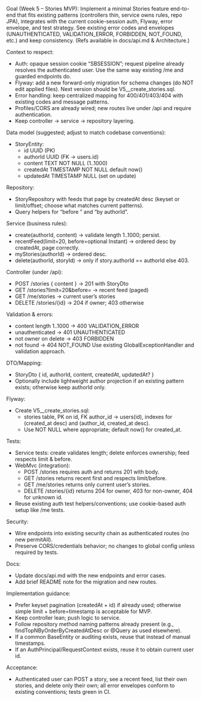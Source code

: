 Goal (Week 5 – Stories MVP):
Implement a minimal Stories feature end-to-end that fits existing patterns (controllers thin, service owns rules, repo JPA), integrates with the current cookie-session auth, Flyway, error envelope, and test strategy. See existing error codes and envelopes (UNAUTHENTICATED, VALIDATION_ERROR, FORBIDDEN, NOT_FOUND, etc.) and keep consistency. (Refs available in docs/api.md & Architecture.)

Context to respect:
- Auth: opaque session cookie “SBSESSION”; request pipeline already resolves the authenticated user. Use the same way existing /me and guarded endpoints do.
- Flyway: add a new forward-only migration for schema changes (do NOT edit applied files). Next version should be V5__create_stories.sql.
- Error handling: keep centralized mapping for 400/401/403/404 with existing codes and message patterns.
- Profiles/CORS are already wired; new routes live under /api and require authentication.
- Keep controller → service → repository layering.

Data model (suggested; adjust to match codebase conventions):
- StoryEntity:
    - id UUID (PK)
    - authorId UUID (FK → users.id)
    - content TEXT NOT NULL (1..1000)
    - createdAt TIMESTAMP NOT NULL default now()
    - updatedAt TIMESTAMP NULL (set on update)

Repository:
- StoryRepository with feeds that page by createdAt desc (keyset or limit/offset; choose what matches current patterns).
- Query helpers for “before <timestamp>” and “by authorId”.

Service (business rules):
- create(authorId, content) → validate length 1..1000; persist.
- recentFeed(limit=20, before=optional Instant) → ordered desc by createdAt, page correctly.
- myStories(authorId) → ordered desc.
- delete(authorId, storyId) → only if story.authorId == authorId else 403.

Controller (under /api):
- POST /stories { content } → 201 with StoryDto
- GET  /stories?limit=20&before=<ISO> → recent feed (paged)
- GET  /me/stories → current user’s stories
- DELETE /stories/{id} → 204 if owner; 403 otherwise

Validation & errors:
- content length 1..1000 → 400 VALIDATION_ERROR
- unauthenticated → 401 UNAUTHENTICATED
- not owner on delete → 403 FORBIDDEN
- not found → 404 NOT_FOUND
  Use existing GlobalExceptionHandler and validation approach.

DTO/Mapping:
- StoryDto { id, authorId, content, createdAt, updatedAt? }
- Optionally include lightweight author projection if an existing pattern exists; otherwise keep authorId only.

Flyway:
- Create V5__create_stories.sql:
    - stories table, PK on id, FK author_id → users(id), indexes for (created_at desc) and (author_id, created_at desc).
    - Use NOT NULL where appropriate; default now() for created_at.

Tests:
- Service tests: create validates length; delete enforces ownership; feed respects limit & before.
- WebMvc (integration):
    - POST /stories requires auth and returns 201 with body.
    - GET /stories returns recent first and respects limit/before.
    - GET /me/stories returns only current user’s stories.
    - DELETE /stories/{id} returns 204 for owner, 403 for non-owner, 404 for unknown id.
- Reuse existing auth test helpers/conventions; use cookie-based auth setup like /me tests.

Security:
- Wire endpoints into existing security chain as authenticated routes (no new permitAll).
- Preserve CORS/credentials behavior; no changes to global config unless required by tests.

Docs:
- Update docs/api.md with the new endpoints and error cases.
- Add brief README note for the migration and new routes.

Implementation guidance:
- Prefer keyset pagination (createdAt + id) if already used; otherwise simple limit + before=timestamp is acceptable for MVP.
- Keep controller lean; push logic to service.
- Follow repository method naming patterns already present (e.g., findTopNByOrderByCreatedAtDesc or @Query as used elsewhere).
- If a common BaseEntity or auditing exists, reuse that instead of manual timestamps.
- If an AuthPrincipal/RequestContext exists, reuse it to obtain current user id.

Acceptance:
- Authenticated user can POST a story, see a recent feed, list their own stories, and delete only their own; all error envelopes conform to existing conventions; tests green in CI.